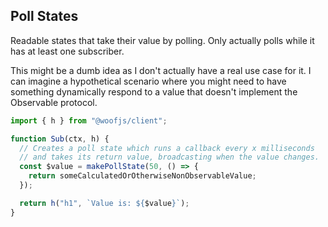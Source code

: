 ## Poll States

Readable states that take their value by polling. Only actually polls while it has at least one subscriber.

This might be a dumb idea as I don't actually have a real use case for it. I can imagine a hypothetical scenario where you might need to have something dynamically respond to a value that doesn't implement the Observable protocol.

```js
import { h } from "@woofjs/client";

function Sub(ctx, h) {
  // Creates a poll state which runs a callback every x milliseconds
  // and takes its return value, broadcasting when the value changes.
  const $value = makePollState(50, () => {
    return someCalculatedOrOtherwiseNonObservableValue;
  });

  return h("h1", `Value is: ${$value}`);
}
```
